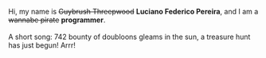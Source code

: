 Hi, my name is ~~Guybrush Threepwood~~ **Luciano Federico Pereira**, and I am a ~~wannabe pirate~~ **programmer**.<br><br>A short song: 742 bounty of doubloons gleams in the sun, a treasure hunt has just begun! Arrr!

